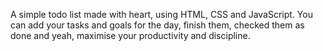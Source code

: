 A simple todo list made with heart, using HTML, CSS and JavaScript.
You can add your tasks and goals for the day, finish them, checked them as done and yeah, maximise your productivity and discipline.
